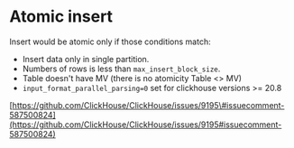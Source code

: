 # Atomic insert

Insert would be atomic only if those conditions match:

* Insert data only in single partition.
* Numbers of rows is less than `max_insert_block_size`.
* Table doesn't have MV \(there is no atomicity Table &lt;&gt; MV\)
* `input_format_parallel_parsing=0` set for clickhouse versions &gt;= 20.8

[https://github.com/ClickHouse/ClickHouse/issues/9195\#issuecomment-587500824](https://github.com/ClickHouse/ClickHouse/issues/9195#issuecomment-587500824)

